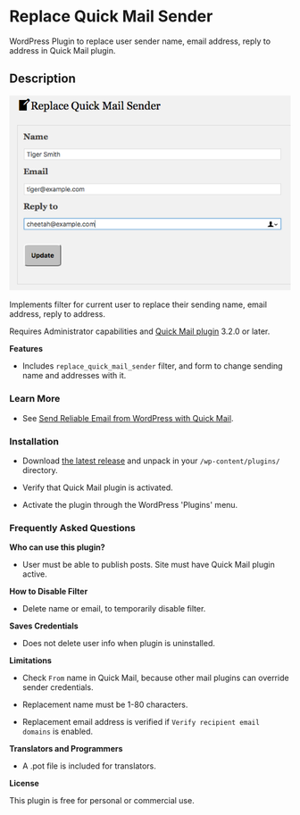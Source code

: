 Replace Quick Mail Sender
====================

WordPress Plugin to replace user sender name, email address, reply to address in Quick Mail plugin.

Description
-----------

![screenshot](screenshot.png)

Implements filter for current user to replace their sending name, email address, reply to address.

Requires Administrator capabilities and [Quick Mail plugin](https://github.com/mitchelldmiller/quick-mail-wp-plugin) 3.2.0 or later.

__Features__

* Includes `replace_quick_mail_sender` filter, and form to change sending name and addresses with it. 

### Learn More

* See [Send Reliable Email from WordPress with Quick Mail](https://wheredidmybraingo.com/send-reliable-email-wordpress-quick-mail/).

### Installation ###

* Download [the latest release](https://github.com/mitchelldmiller/replace-quick-mail-sender/releases/latest) and unpack in your `/wp-content/plugins/` directory.

* Verify that Quick Mail plugin is activated.

* Activate the plugin through the WordPress 'Plugins' menu.

### Frequently Asked Questions ###

__Who can use this plugin?__

* User must be able to publish posts. Site must have Quick Mail plugin active.

__How to Disable Filter__

* Delete name or email, to temporarily disable filter.

__Saves Credentials__

* Does not delete user info when plugin is uninstalled.

__Limitations__

* Check `From` name in Quick Mail, because other mail plugins can override sender credentials.

* Replacement name must be 1-80 characters.

* Replacement email address is verified if `Verify recipient email domains` is enabled.

__Translators and Programmers__

* A .pot file is included for translators.

__License__

This plugin is free for personal or commercial use. 
